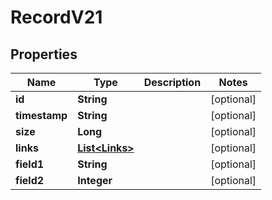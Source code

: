 

# RecordV21


## Properties

Name | Type | Description | Notes
------------ | ------------- | ------------- | -------------
**id** | **String** |  |  [optional]
**timestamp** | **String** |  |  [optional]
**size** | **Long** |  |  [optional]
**links** | [**List&lt;Links&gt;**](Links.md) |  |  [optional]
**field1** | **String** |  |  [optional]
**field2** | **Integer** |  |  [optional]




